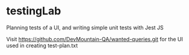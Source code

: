 # testingLab
Planning tests of a UI, and writing simple unit tests with Jest JS

Visit https://github.com/DevMountain-QA/wanted-queries.git for the UI used in creating test-plan.txt
